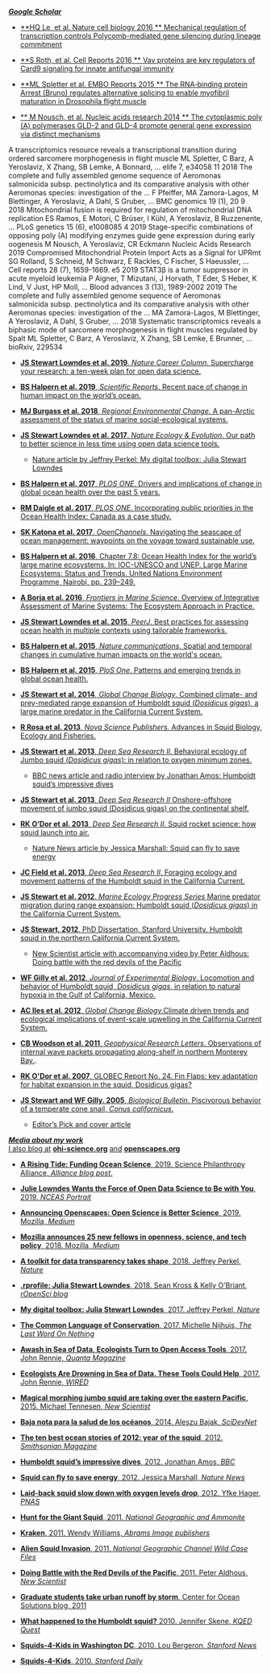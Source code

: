 [***Google Scholar***](https://scholar.google.com/citations?user=KzGEMogAAAAJ&hl=en)


- [ **HQ Le, et al. Nature cell biology	2016 ** Mechanical regulation of transcription controls Polycomb-mediated gene silencing during lineage commitment](https://www.nature.com/articles/ncb3387)


- [ **S Roth, et al. Cell Reports 2016 ** Vav proteins are key regulators of Card9 signaling for innate antifungal immunity](https://www.sciencedirect.com/science/article/pii/S2211124716315741)

- [ **ML Spletter et al. EMBO Reports 2015 ** The RNA‐binding protein Arrest (Bruno) regulates alternative splicing to enable myofibril maturation in Drosophila flight muscle](https://www.embopress.org/doi/pdf/10.15252/embr.201439791)

- [** M Nousch, et al. Nucleic acids research 2014 ** The cytoplasmic poly (A) polymerases GLD-2 and GLD-4 promote general gene expression via distinct mechanisms](https://academic.oup.com/nar/article/42/18/11622/2436391)

A transcriptomics resource reveals a transcriptional transition during ordered sarcomere morphogenesis in flight muscle
ML Spletter, C Barz, A Yeroslaviz, X Zhang, SB Lemke, A Bonnard, ...
elife 7, e34058	11	2018
The complete and fully assembled genome sequence of Aeromonas salmonicida subsp. pectinolytica and its comparative analysis with other Aeromonas species: investigation of the …
F Pfeiffer, MA Zamora-Lagos, M Blettinger, A Yeroslaviz, A Dahl, S Gruber, ...
BMC genomics 19 (1), 20	9	2018
Mitochondrial fusion is required for regulation of mitochondrial DNA replication
ES Ramos, E Motori, C Brüser, I Kühl, A Yeroslaviz, B Ruzzenente, ...
PLoS genetics 15 (6), e1008085	4	2019
Stage-specific combinations of opposing poly (A) modifying enzymes guide gene expression during early oogenesis
M Nousch, A Yeroslaviz, CR Eckmann
Nucleic Acids Research		2019
Compromised Mitochondrial Protein Import Acts as a Signal for UPRmt
SG Rolland, S Schneid, M Schwarz, E Rackles, C Fischer, S Haeussler, ...
Cell reports 28 (7), 1659-1669. e5		2019
STAT3β is a tumor suppressor in acute myeloid leukemia
P Aigner, T Mizutani, J Horvath, T Eder, S Heber, K Lind, V Just, HP Moll, ...
Blood advances 3 (13), 1989-2002		2019
The complete and fully assembled genome sequence of Aeromonas salmonicida subsp. pectinolytica and its comparative analysis with other Aeromonas species: investigation of the …
MA Zamora-Lagos, M Blettinger, A Yeroslaviz, A Dahl, S Gruber, ...
2018
Systematic transcriptomics reveals a biphasic mode of sarcomere morphogenesis in flight muscles regulated by Spalt
ML Spletter, C Barz, A Yeroslaviz, X Zhang, SB Lemke, E Brunner, ...
bioRxiv, 229534


- [**JS Stewart Lowndes et al. 2019**. *Nature Career Column*. Supercharge your research: a ten-week plan for open data science.](https://www.nature.com/articles/d41586-019-03335-4)

- [**BS Halpern et al. 2019**, *Scientific Reports*. Recent pace of change in human impact on the world’s ocean.](https://www.nature.com/articles/s41598-019-47201-9) 

- [**MJ Burgass et al. 2018**, *Regional Environmental Change*. A pan-Arctic assessment of the status of marine social-ecological systems.](https://link.springer.com/article/10.1007/s10113-018-1395-6)

- [**JS Stewart Lowndes et al. 2017**. *Nature Ecology & Evolution*. Our path to better science in less time using open data science tools.](https://www.nature.com/articles/s41559-017-0160)

    - [Nature article by Jeffrey Perkel: My digital toolbox: Julia Stewart Lowndes](http://blogs.nature.com/naturejobs/2017/05/23/techblog-julia-stewart-lowndes/)

- [**BS Halpern et al. 2017**, *PLOS ONE*. Drivers and implications of change in global ocean health over the past 5 years.](http://journals.plos.org/plosone/article?id=10.1371/journal.pone.0178267) 

- [**RM Daigle et al. 2017**, *PLOS ONE*. Incorporating public priorities in the Ocean Health Index: Canada as a case study.](http://journals.plos.org/plosone/article?id=10.1371/journal.pone.0178044) 
    
- [**SK Katona et al. 2017**. *OpenChannels*. Navigating the seascape of ocean management: waypoints on the voyage toward sustainable use.](https://www.openchannels.org/literature/16817)

- [**BS Halpern et al. 2016**, Chapter 7.8: Ocean Health Index for the world’s large marine ecosystems. In: IOC-UNESCO and UNEP. Large Marine Ecosystems: Status and Trends. United Nations Environment Programme, Nairobi, pp. 239–249.](http://www.geftwap.org/publications/lmes-technical-report/view)

- [**A Borja et al. 2016**, *Frontiers in Marine Science*. Overview of Integrative Assessment of Marine Systems: The Ecosystem Approach in Practice.](http://dx.doi.org/10.3389/fmars.2016.00020)

- [**JS Stewart Lowndes et al. 2015**, *PeerJ*. Best practices for assessing ocean health in multiple contexts using tailorable frameworks.](https://doi.org/10.7717/peerj.1503)

- [**BS Halpern et al. 2015**, *Nature communications*. Spatial and temporal changes in cumulative human impacts on the world's ocean.](http://www.nature.com/ncomms/2015/150714/ncomms8615/full/ncomms8615.html?message-global=remove&WT.ec_id=NCOMMS-20150715&spMailingID=49102925&spUserID=ODkwMTM2NjQyNgS2&spJobID=721894001&spReportId=NzIxODk0MDAxS0)

- [**BS Halpern et al. 2015**, *PloS One*. Patterns and emerging trends in global ocean health.](http://journals.plos.org/plosone/article?id=10.1371/journal.pone.0117863) 

- [**JS Stewart et al. 2014**, *Global Change Biology*. Combined climate- and prey-mediated range expansion of Humboldt squid (*Dosidicus gigas*), a large marine predator in the California Current System.](http://onlinelibrary.wiley.com/doi/10.1111/gcb.12502/abstract) 

- [**R Rosa et al. 2013**, *Nova Science Publishers.* Advances in Squid Biology, Ecology and Fisheries.](https://books.google.com/books?id=ybKknQEACAAJ&dq=Advances+in+Squid+Biology,+Ecology+and+Fisheries+Nova+publishers&hl=en&sa=X&ved=0ahUKEwjCjc2VofPLAhXCsIMKHTN7CKYQ6AEIHTAA)

- [**JS Stewart et al. 2013**, *Deep Sea Research II*. Behavioral ecology of Jumbo squid (*Dosidicus gigas*): in relation to oxygen minimum zones.](http://www.sciencedirect.com/science/article/pii/S0967064512000860) 

    - [BBC news article and radio interview by Jonathan Amos: Humboldt squid’s impressive dives](http://www.bbc.com/news/science-environment-17117200)

- [**JS Stewart et al. 2013**, *Deep Sea Research II* Onshore-offshore movement of jumbo squid (Dosidicus gigas) on the continental shelf.](http://www.sciencedirect.com/science/article/pii/S0967064512001592) 

- [**RK O’Dor et al. 2013**, *Deep Sea Research II*. Squid rocket science: how squid launch into air.](http://www.sciencedirect.com/science/article/pii/S0967064512000884)

    - [Nature News article by Jessica Marshall: Squid can fly to save energy](http://www.nature.com/news/squid-can-fly-to-save-energy-1.10060)

- [**JC Field et al. 2013**, *Deep Sea Research II*. Foraging ecology and movement patterns of the Humboldt squid in the California Current.](http://www.sciencedirect.com/science/article/pii/S0967064512001713)

- [**JS Stewart et al. 2012**. *Marine Ecology Progress Series* Marine predator migration during range expansion: Humboldt squid (*Dosidicus gigas*) in the California Current System.](http://www.int-res.com/abstracts/meps/v471/p135-150/)

- [**JS Stewart, 2012**. PhD Dissertation, Stanford University. Humboldt squid in the northern California Current System.](https://purl.stanford.edu/pb685tk3754) 

    - [New Scientist article with accompanying video by Peter Aldhous: Doing battle with the red devils of the Pacific](http://www.sciencedirect.com/science/article/pii/S0262407910600243)
    
- [**WF Gilly et al. 2012**, *Journal of Experimental Biology*. Locomotion and behavior of Humboldt squid, *Dosidicus gigas*, in relation to natural hypoxia in the Gulf of California, Mexico.](http://jeb.biologists.org/content/215/18/3175.short)

- [**AC Iles et al. 2012**, *Global Change Biology*.Climate driven trends and ecological implications of event-scale upwelling in the California Current System.](http://onlinelibrary.wiley.com/doi/10.1111/j.1365-2486.2011.02567.x/abstract;jsessionid=5A5A881CBF90CDB4245F3C08AE441DD6.f03t03?deniedAccessCustomisedMessage=&userIsAuthenticated=false)

- [**CB Woodson et al. 2011**, *Geophysical Research Letters*. Observations of internal wave packets propagating along-shelf in northern Monterey Bay.](http://onlinelibrary.wiley.com/doi/10.1029/2010GL045453/abstract?deniedAccessCustomisedMessage=&userIsAuthenticated=false).

- [**RK O'Dor et al. 2007**. GLOBEC Report No. 24. Fin Flaps: key adaptation for habitat expansion in the squid, Dosidicus gigas?](http://www.globec.org/index.php?act=downloads&view=item&did=80)

- [**JS Stewart and WF Gilly. 2005**, *Biological Bulletin*. Piscivorous behavior of a temperate cone snail, *Conus californicus*.](http://www.biolbull.org/content/209/2/146.short)

    - [Editor’s Pick and cover article](http://www.biolbull.org/content/209/2.cover-expansion)


[***Media about my work***]()  
[I also blog at]() [**ohi-science.org**](http://ohi-science.org) [and]() [**openscapes.org**](https://openscapes.org)

- [**A Rising Tide: Funding Ocean Science**, 2019. Science Philanthropy Alliance, *Alliance blog post*.](https://www.sciencephilanthropyalliance.org/a-rising-tide-funding-ocean-science-alliance-blog-post/)

- [**Julie Lowndes Wants the Force of Open Data Science to Be with You**, 2019. *NCEAS Portrait*](https://www.nceas.ucsb.edu/news/nceas-portrait-julie-lowndes)

<!--- https://sbseasons.com/2019/02/women-in-science-photo-exhibition-at-moxi/ --->

- [**Announcing Openscapes: Open Science is Better Science**, 2019. Mozilla, *Medium*](https://medium.com/read-write-participate/announcing-openscapes-open-science-is-better-science-debe520d3de5)

- [**Mozilla announces 25 new fellows in openness, science, and tech policy**, 2018. Mozilla, *Medium*](https://blog.mozilla.org/blog/2018/08/21/mozilla-announces-25-new-fellows-in-openness-science-and-tech-policy/)

- [**A toolkit for data transparency takes shape**, 2018. Jeffrey Perkel, *Nature*](https://www.nature.com/articles/d41586-018-05990-5)

- [**.rprofile: Julia Stewart Lowndes**, 2018. Sean Kross & Kelly O’Briant, *rOpenSci blog*](https://ropensci.org/blog/2018/02/09/rprofile-julia-stewart-lowndes/)

- [**My digital toolbox: Julia Stewart Lowndes**, 2017. Jeffrey Perkel, *Nature* ](http://blogs.nature.com/naturejobs/2017/05/23/techblog-julia-stewart-lowndes/)  

- [**The Common Language of Conservation**, 2017. Michelle Nijhuis, *The Last Word On Nothing*](http://www.lastwordonnothing.com/2017/05/24/the-common-language-of-conservation/)

- [**Awash in Sea of Data, Ecologists Turn to Open Access Tools**, 2017. John Rennie, *Quanta Magazine*](https://www.quantamagazine.org/awash-in-sea-of-data-ecologists-turn-to-open-access-tools-20170524/)

- [**Ecologists Are Drowning in Sea of Data. These Tools Could Help**, 2017. John Rennie, *WIRED*](https://www.wired.com/2017/05/ecologists-drowning-sea-data-open-access-tools-help)

- [**Magical morphing jumbo squid are taking over the eastern Pacific**, 2015. Michael Tennesen, *New Scientist*](https://www.newscientist.com/article/mg22730380-600-magical-morphing-jumbo-squid-are-taking-over-the-eastern-pacific/?utm_source=NSNS&utm_medium=SOC&utm_campaign=hoot&cmpid=SOC%7CNSNS%7C2015-GLOBAL-hoot) 

- [**Baja nota para la salud de los océanos**, 2014. Aleszu Bajak, *SciDevNet*](http://www.scidev.net/america-latina/conservacion/noticias/baja-nota-para-la-salud-de-los-oceanos.html)

- [**The ten best ocean stories of 2012: year of the squid**, 2012. *Smithsonian Magazine* ](http://www.smithsonianmag.com/ist/?next=/science/2012/12/the-ten-best-ocean-stories-of-2012)

- [**Humboldt squid’s impressive dives**, 2012. Jonathan Amos, *BBC*](http://www.bbc.com/news/science-environment-17117200)

- [**Squid can fly to save energy**, 2012. Jessica Marshall, *Nature News*](http://www.nature.com/news/squid-can-fly-to-save-energy-1.10060) 

- [**Laid-back squid slow down with oxygen levels drop**, 2012. Yfke Hager, *PNAS*](http://jeb.biologists.org/content/215/18/ii) 

- [**Hunt for the Giant Squid**, 2011. *National Geographic and Ammonite*](http://www.ammonite.co.uk/news/hunt-for-the-giant-squid/)

- [**Kraken**, 2011. Wendy Williams, *Abrams Image publishers*](http://www.abramsbooks.com/product/kraken_9780810984653/) 

- [**Alien Squid Invasion**, 2011. *National Geographic Channel Wild Case Files*](http://natgeotv.com/za/wild-case-files/videos/cannibal-squid-invasion) 

- [**Doing Battle with the Red Devils of the Pacific**, 2011. Peter Aldhous, *New Scientist*](http://www.sciencedirect.com/science/article/pii/S0262407910600243) 

- [**Graduate students take urban runoff by storm**, Center for Ocean Solutions blog, 2011]()

- [**What happened to the Humboldt squid?** 2010. Jennifer Skene, *KQED Quest*](http://ww2.kqed.org/quest/2010/08/09/what-happened-to-the-humboldt-squid-2/) 

- [**Squids-4-Kids in Washington DC**, 2010. Lou Bergeron, *Stanford News*](http://news.stanford.edu/news/2010/october/squids-for-kids-102210.html) 

- [**Squids-4-Kids**, 2010. *Stanford Daily*](http://www.stanforddaily.com/2010/11/08/squids-for-kids-brings-cephalopods-to-the-classroom/)
